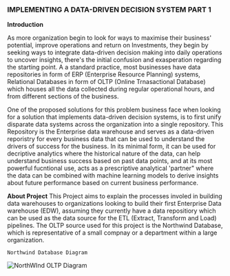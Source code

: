 ### IMPLEMENTING A DATA-DRIVEN DECISION SYSTEM PART 1

**Introduction**
 
 As more organization begin to look for ways to maximise their business' potential, improve operations and return on Investments, they begin by seeking ways to integrate data-driven decision making into daily operations to uncover insights, there's the initial confusion and exasperation regarding the starting point. A a standard practice, most businesses have data repositories in form of ERP (Enterprise Resource Planning) systems, Relational Databases in form of OLTP (Online Trnasactional Database) which houses all the data collected during regular operational hours, and from different sections of the business.
  
  One of the proposed solutions for this problem business face when looking for a solution that implements data-driven decision systems, is to first unify disparate data systems across the organization into a single repository. This Repository is the Enterprise data warehouse and serves as a data-driven reporistry for every business data that can be used to understand the drivers of success for the business. In its minimal form, it can be used for decriptive analytics where the historical nature of the data, can help understand business success based on past data points, and at its most powerful fucntional use, acts as a prescriptive analytical 'partner" where the data can be combined with machine learning models to derive insights about future performance based on current business performance.
  
  
  **About Project**
     This Project aims to explain the processes involed in building data warehouses to organizations looking to build their first Enterprise Data warehouse (EDW), assuming they currently have a data repositiory which can be used as the data source for the ETL (Extract, Transform and Load) pipelines. 
     The OLTP source used for this project is the Northwind Database, which is representative of a small compnay or a department within a large organization.
     
    Northwind Database Diagram
    
  ![NorthWInd OLTP Diagram](https://user-images.githubusercontent.com/105971126/235525453-37222ea7-2c23-4eb8-a57e-735fff2483e5.png) 

